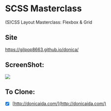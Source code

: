 # SCSS Masterclass

(S)CSS Layout Masterclass: Flexbox & Grid

## Site

https://gilpop8663.github.io/donica/

## ScreenShot:

<img src="https://user-images.githubusercontent.com/80146176/141034210-9363678c-ca33-4fb9-bea3-0e7c35686279.png" width=auto>

## To Clone:

- [x] [http://donicaida.com/](http://donicaida.com/)
